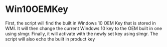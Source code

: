 # Win10OEMKey
First, the script will find the built in Windows 10 OEM Key that is stored in WMI. It will then change the current Windows 10 key to the OEM built in one using slmgr. Finally, it will activate with the newly set key using slmgr. The script will also echo the built in product key
